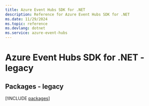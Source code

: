 ```yaml
---
title: Azure Event Hubs SDK for .NET
description: Reference for Azure Event Hubs SDK for .NET
ms.date: 11/29/2024
ms.topic: reference
ms.devlang: dotnet
ms.service: azure-event-hubs
---
```

# Azure Event Hubs SDK for .NET - legacy
## Packages - legacy
[!INCLUDE [packages](event-hubs-index.md)]